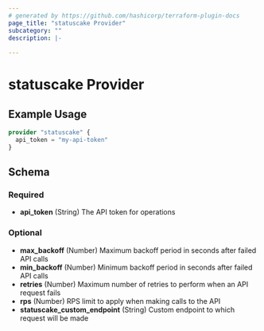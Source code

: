 ```yaml
---
# generated by https://github.com/hashicorp/terraform-plugin-docs
page_title: "statuscake Provider"
subcategory: ""
description: |-
  
---
```


# statuscake Provider



## Example Usage

```terraform
provider "statuscake" {
  api_token = "my-api-token"
}
```

<!-- schema generated by tfplugindocs -->
## Schema

### Required

- **api_token** (String) The API token for operations

### Optional

- **max_backoff** (Number) Maximum backoff period in seconds after failed API calls
- **min_backoff** (Number) Minimum backoff period in seconds after failed API calls
- **retries** (Number) Maximum number of retries to perform when an API request fails
- **rps** (Number) RPS limit to apply when making calls to the API
- **statuscake_custom_endpoint** (String) Custom endpoint to which request will be made

